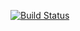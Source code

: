 [![Build Status](https://travis-ci.org/1knowledge1/lab06.svg?branch=master)](https://travis-ci.org/1knowledge1/lab06) 
